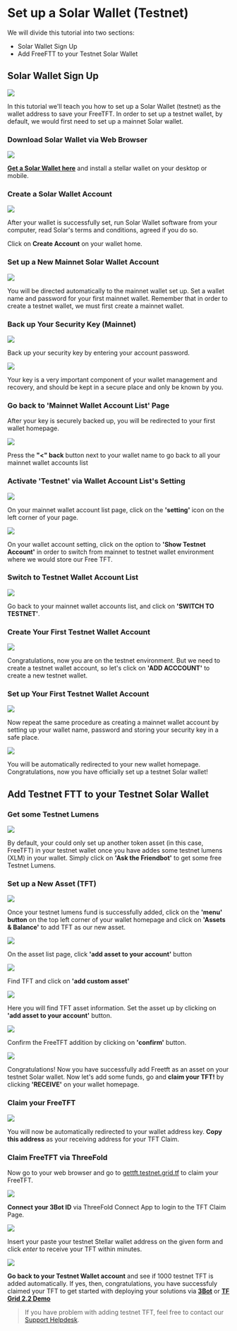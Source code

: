 # Set up a Solar Wallet (Testnet)

We will divide this tutorial into two sections:
- Solar Wallet Sign Up
- Add FreeFTT to your Testnet Solar Wallet

## Solar Wallet Sign Up

![](img/0_solar_home_.jpg)

In this tutorial we'll teach you how to set up a Solar Wallet (testnet) as the wallet address to save your FreeTFT. In order to set up a testnet wallet, by default, we would first need to set up a mainnet Solar wallet.

### Download Solar Wallet via Web Browser

![](img/1_solar_download.png)

[__Get a Solar Wallet here__](https://Solarwallet.io/) and install a stellar wallet on your desktop or mobile.

### Create a Solar Wallet Account

![](img/4_solar_acc.png)

After your wallet is successfully set, run Solar Wallet software from your computer, read Solar's terms and conditions, agreed if you do so.

Click on __Create Account__ on your wallet home.

### Set up a New Mainnet Solar Wallet Account

![](img/5_solar_password.png)

You will be directed automatically to the mainnet wallet set up. Set a wallet name and password for your first mainnet wallet. Remember that in order to create a testnet wallet, we must first create a mainnet wallet.

### Back up Your Security Key (Mainnet)

![](img/6_solar_key.png)

Back up your security key by entering your account password. 

![](img/7_solar_backup.png)

Your key is a very important component of your wallet management and recovery, and should be kept in a secure place and only be known by you.

### Go back to 'Mainnet Wallet Account List' Page

After your key is securely backed up, you will be redirected to your first wallet homepage.

![](img/7_solar_acclist.png)

Press the __"<" back__ button next to your wallet name to go back to all your mainnet wallet accounts list

### Activate 'Testnet' via Wallet Account List's Setting

![](img/8_solar_setting_.jpg)

On your mainnet wallet account list page, click on the __'setting'__ icon on the left corner of your page. 

![](img/9_solar_showtestnet.png)

On your wallet account setting, click on the option to __'Show Testnet Account'__ in order to switch from mainnet to testnet wallet environment where we would store our Free TFT.

### Switch to Testnet Wallet Account List

![](img/10_solar_switch_.jpg)

Go back to your mainnet wallet accounts list, and click on __'SWITCH TO TESTNET'__.

### Create Your First Testnet Wallet Account

![](img/11_solar_testhome_.jpg)

Congratulations, now you are on the testnet environment. But we need to create a testnet wallet account, so let's click on __'ADD ACCCOUNT'__ to create a new testnet wallet.

### Set up Your First Testnet Wallet Account

![](img/12_solar_create.png)

Now repeat the same procedure as creating a mainnet wallet account by setting up your wallet name, password and storing your security key in a safe place. 

![](img/13_solar_testnet_.jpg)

You will be automatically redirected to your new wallet homepage. Congratulations, now you have officially set up a testnet Solar wallet!

## Add Testnet FTT to your Testnet Solar Wallet

### Get some Testnet Lumens

![](img/13_solar_testnet_.jpg)

By default, your could only set up another token asset (in this case, FreeTFT) in your testnet wallet once you have addes some testnet lumens (XLM) in your wallet. Simply click on __'Ask the Friendbot'__ to get some free Testnet Lumens.

### Set up a New Asset (TFT)

![](img/14_solar_assets_.jpg)

Once your testnet lumens fund is successfully added, click on the __'menu' button__ on the top left corner of your wallet homepage and click on __'Assets & Balance'__ to add TFT as our new asset.

![](img/15_solar_add.png)

On the asset list page, click __'add asset to your account'__ button

![](img/16_solar_addtft.png)

Find TFT and click on __'add custom asset'__

![](img/17_solar_freetft.png)

Here you will find TFT asset information. Set the asset up by clicking on __'add asset to your account'__ button.

![](img/18_solar_confirmtft.png)

Confirm the FreeTFT addition by clicking on __'confirm'__ button.

![](img/19_solar_home_.jpg)

Congratulations! Now you have successfully add Freetft as an asset on your testnet Solar wallet. Now let's add some funds, go and __claim your TFT!__ by clicking __'RECEIVE'__ on your wallet homepage.

### Claim your FreeTFT

![](img/22_receive_address.png)

You will now be automatically redirected to your wallet address key. __Copy this address__ as your receiving address for your TFT Claim.

### Claim FreeTFT via ThreeFold 

Now go to your web browser and go to [gettft.testnet.grid.tf](https://getfreetft.testnet.Threefold.io/#/) to claim your FreeTFT.

![](img/receive_login.png)

__Connect your 3Bot ID__ via ThreeFold Connect App to login to the TFT Claim Page.

![](img/24_receive_done_.jpg)

Insert your paste your testnet Stellar wallet address on the given form and click _enter_ to receive your TFT within minutes. 

![](img/testnet_success_.jpg)

__Go back to your Testnet Wallet account__ and see if 1000 testnet TFT is added automatically. If yes, then, congratulations, you have successfuly claimed your TFT to get started with deploying your solutions via [__3Bot__](3bot) or [__TF Grid 2.2 Demo__](threefold:threefold_now)

> If you have problem with adding testnet TFT, feel free to contact our [Support Helpdesk](https://Threefoldfaq.crisp.help/en/).